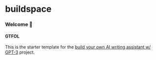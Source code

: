 # buildspace 
### Welcome 👋
#### GTFOL
This is the starter template for the [build your own AI writing assistant w/ GPT-3](https://buildspace.so/builds/ai-writer) project.
